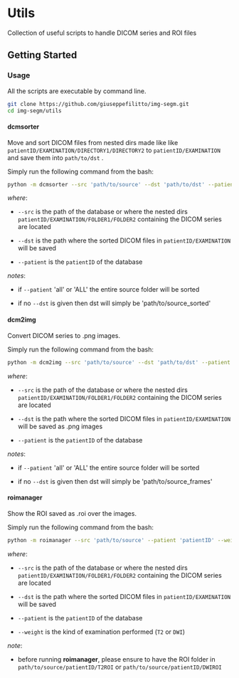 
# Utils

Collection of useful scripts to handle DICOM series and ROI files


## Getting Started

### Usage

All the scripts are executable by command line.

```bash
git clone https://github.com/giuseppefilitto/img-segm.git
cd img-segm/utils
```
#### dcmsorter

Move and sort DICOM files from nested dirs made like like ```patientID/EXAMINATION/DIRECTORY1/DIRECTORY2``` to ```patientID/EXAMINATION``` and save them into ```path/to/dst``` .

Simply run the following command from the bash:

```bash
python -m dcmsorter --src 'path/to/source' --dst 'path/to/dst' --patient 'patientID'
```
_where_:
* ```--src``` is the path of the database or where the nested dirs ```patientID/EXAMINATION/FOLDER1/FOLDER2``` containing the DICOM series are located 

*  ```--dst``` is the path where the sorted DICOM files in ```patientID/EXAMINATION``` will be saved

* ```--patient``` is the ```patientID``` of the database

_notes_:

* if ```--patient``` 'all' or 'ALL' the entire source folder will be sorted

* if no ```--dst``` is given then dst will simply be 'path/to/source_sorted'

#### dcm2img

Convert DICOM series to .png images.

Simply run the following command from the bash:

```bash
python -m dcm2img --src 'path/to/source' --dst 'path/to/dst' --patient 'patientID'
```
_where_:
* ```--src``` is the path of the database or where the nested dirs ```patientID/EXAMINATION/FOLDER1/FOLDER2``` containing the DICOM series are located 

*  ```--dst``` is the path where the sorted DICOM files in ```patientID/EXAMINATION``` will be saved as .png images

* ```--patient``` is the ```patientID``` of the database

_notes_:

* if ```--patient``` 'all' or 'ALL' the entire source folder will be sorted

* if no ```--dst``` is given then dst will simply be 'path/to/source_frames'


#### roimanager

Show the ROI saved as .roi over the images.

Simply run the following command from the bash:

```bash
python -m roimanager --src 'path/to/source' --patient 'patientID' --weight 'T2' (or 'DWI')
```
_where_:
* ```--src``` is the path of the database or where the nested dirs ```patientID/EXAMINATION/FOLDER1/FOLDER2``` containing the DICOM series are located 

*  ```--dst``` is the path where the sorted DICOM files in ```patientID/EXAMINATION``` will be saved

* ```--patient``` is the ```patientID``` of the database

* ```--weight``` is the kind of examination performed (```T2``` or  ```DWI```)

_note_:

* before running **roimanager**, please ensure to have the ROI folder in ```path/to/source/patientID/T2ROI``` or ```path/to/source/patientID/DWIROI```
